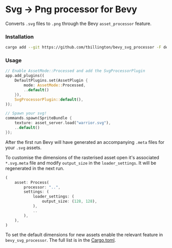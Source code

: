 # Svg -> Png processor for Bevy

Converts `.svg` files to `.png` through the Bevy `asset_processor` feature. 

### Installation

```sh
cargo add --git https://github.com/tbillington/bevy_svg_processor -F default_128x128
```

### Usage

```rust
// Enable AssetMode::Processed and add the SvgProcessorPlugin
app.add_plugins((
    DefaultPlugins.set(AssetPlugin {
        mode: AssetMode::Processed,
        ..default()
    }),
    SvgProcessorPlugin::default(),
));

// Spawn your svg!
commands.spawn(SpriteBundle {
    texture: asset_server.load("warrior.svg"),
    ..default()
});
```

After the first run Bevy will have generated an accompanying `.meta` files for your `.svg` assets.

To customise the dimensions of the rasterised asset open it's associated `*.svg.meta` file and modify `output_size` in the `loader_settings`. It will be regenerated in the next run.

```rust
(
    asset: Process(
        processor: "..",
        settings: (
            loader_settings: (
                output_size: (128, 128),
            ),
            ..
        ),
    ),
)
```

To set the default dimensions for new assets enable the relevant feature in `bevy_svg_processor`. The full list is in the [Cargo.toml](./Cargo.toml).
